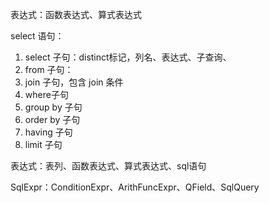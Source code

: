 表达式：函数表达式、算式表达式

select 语句：

1. select 子句：distinct标记，列名、表达式、子查询、
2. from 子句：
3. join 子句，包含 join 条件
4. where子句
5. group by 子句
6. order by 子句
7. having 子句
8. limit 子句



表达式：表列、函数表达式、算式表达式、sql语句

SqlExpr：ConditionExpr、ArithFuncExpr、QField、SqlQuery